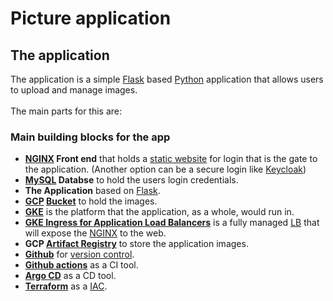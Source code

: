 # Picture application

## The application
The application is a simple [Flask](https://en.wikipedia.org/wiki/Flask_(web_framework)) based [Python](https://www.python.org/) application that allows users to upload and manage images.  
<br />
The main parts for this are:  
### Main building blocks for the app

<a id="NGX"></a>

* **[NGINX](https://nginx.org/en/) Front end** that holds a [static website](https://en.wikipedia.org/wiki/Static_web_page) for login that is the gate to the application.   (Another option can be a secure login like [Keycloak](https://www.keycloak.org/))
* **[MySQL](https://www.mysql.com/) Databse** to hold the users login credentials.  
* **The Application** based on [Flask](https://en.wikipedia.org/wiki/Flask_(web_framework)).  
* **[GCP](https://console.cloud.google.com/) [Bucket](https://cloud.google.com/storage/docs/creating-buckets)** to hold the images.  
* **[GKE](https://cloud.google.com/kubernetes-engine/docs/concepts/kubernetes-engine-overview)** is the platform that the application, as a whole, would run in.  
* **[GKE Ingress for Application Load Balancers](https://cloud.google.com/kubernetes-engine/docs/concepts/ingress)** is a fully managed [LB](https://en.wikipedia.org/wiki/Load_balancing_(computing)) that will expose the [NGINX](#NGX) to the web.
* **GCP [Artifact Registry](https://cloud.google.com/artifact-registry/)** to store the application images.
* **[Github](https://github.com/)** for [version control](https://en.wikipedia.org/wiki/Distributed_version_control).
* **[Github actions](https://github.com/features/actions)** as a CI tool.
* **[Argo CD](https://argo-cd.readthedocs.io/en/stable/)** as a CD tool.
* **[Terraform](https://www.terraform.io/)** as a [IAC](https://en.wikipedia.org/wiki/Infrastructure_as_code).


